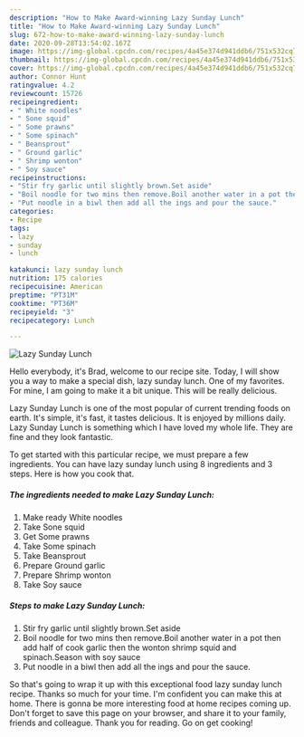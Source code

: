 ```yaml
---
description: "How to Make Award-winning Lazy Sunday Lunch"
title: "How to Make Award-winning Lazy Sunday Lunch"
slug: 672-how-to-make-award-winning-lazy-sunday-lunch
date: 2020-09-28T13:54:02.167Z
image: https://img-global.cpcdn.com/recipes/4a45e374d941ddb6/751x532cq70/lazy-sunday-lunch-recipe-main-photo.jpg
thumbnail: https://img-global.cpcdn.com/recipes/4a45e374d941ddb6/751x532cq70/lazy-sunday-lunch-recipe-main-photo.jpg
cover: https://img-global.cpcdn.com/recipes/4a45e374d941ddb6/751x532cq70/lazy-sunday-lunch-recipe-main-photo.jpg
author: Connor Hunt
ratingvalue: 4.2
reviewcount: 15726
recipeingredient:
- " White noodles"
- " Sone squid"
- " Some prawns"
- " Some spinach"
- " Beansprout"
- " Ground garlic"
- " Shrimp wonton"
- " Soy sauce"
recipeinstructions:
- "Stir fry garlic until slightly brown.Set aside"
- "Boil noodle for two mins then remove.Boil another water in a pot then add half of cook garlic then the wonton shrimp squid and spinach.Season with soy sauce"
- "Put noodle in a biwl then add all the ings and pour the sauce."
categories:
- Recipe
tags:
- lazy
- sunday
- lunch

katakunci: lazy sunday lunch 
nutrition: 175 calories
recipecuisine: American
preptime: "PT31M"
cooktime: "PT36M"
recipeyield: "3"
recipecategory: Lunch

---
```



![Lazy Sunday Lunch](https://img-global.cpcdn.com/recipes/4a45e374d941ddb6/751x532cq70/lazy-sunday-lunch-recipe-main-photo.jpg)

Hello everybody, it's Brad, welcome to our recipe site. Today, I will show you a way to make a special dish, lazy sunday lunch. One of my favorites. For mine, I am going to make it a bit unique. This will be really delicious.

Lazy Sunday Lunch is one of the most popular of current trending foods on earth. It's simple, it's fast, it tastes delicious. It is enjoyed by millions daily. Lazy Sunday Lunch is something which I have loved my whole life. They are fine and they look fantastic.




To get started with this particular recipe, we must prepare a few ingredients. You can have lazy sunday lunch using 8 ingredients and 3 steps. Here is how you cook that.

<!--inarticleads1-->

##### The ingredients needed to make Lazy Sunday Lunch:

1. Make ready  White noodles
1. Take  Sone squid
1. Get  Some prawns
1. Take  Some spinach
1. Take  Beansprout
1. Prepare  Ground garlic
1. Prepare  Shrimp wonton
1. Take  Soy sauce




<!--inarticleads2-->

##### Steps to make Lazy Sunday Lunch:

1. Stir fry garlic until slightly brown.Set aside
1. Boil noodle for two mins then remove.Boil another water in a pot then add half of cook garlic then the wonton shrimp squid and spinach.Season with soy sauce
1. Put noodle in a biwl then add all the ings and pour the sauce.




So that's going to wrap it up with this exceptional food lazy sunday lunch recipe. Thanks so much for your time. I'm confident you can make this at home. There is gonna be more interesting food at home recipes coming up. Don't forget to save this page on your browser, and share it to your family, friends and colleague. Thank you for reading. Go on get cooking!
